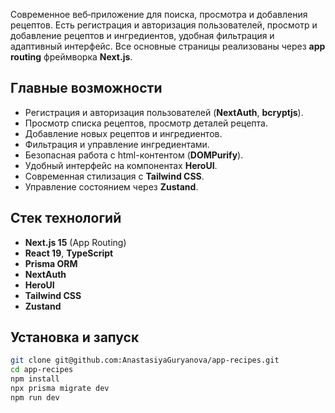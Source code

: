 Современное веб‑приложение для поиска, просмотра и добавления рецептов.
Есть регистрация и авторизация пользователей, просмотр и добавление рецептов и ингредиентов, удобная фильтрация и адаптивный интерфейс. Все основные страницы реализованы через **app routing** фреймворка **Next.js**.

## Главные возможности

- Регистрация и авторизация пользователей (**NextAuth**, **bcryptjs**).
- Просмотр списка рецептов, просмотр деталей рецепта.
- Добавление новых рецептов и ингредиентов.
- Фильтрация и управление ингредиентами.
- Безопасная работа с html-контентом (**DOMPurify**).
- Удобный интерфейс на компонентах **HeroUI**.
- Современная стилизация с **Tailwind CSS**.
- Управление состоянием через **Zustand**.

## Стек технологий

- **Next.js 15** (App Routing)
- **React 19**, **TypeScript**
- **Prisma ORM**
- **NextAuth**
- **HeroUI**
- **Tailwind CSS**
- **Zustand**

## Установка и запуск

```bash
git clone git@github.com:AnastasiyaGuryanova/app-recipes.git
cd app-recipes
npm install
npx prisma migrate dev
npm run dev
```
